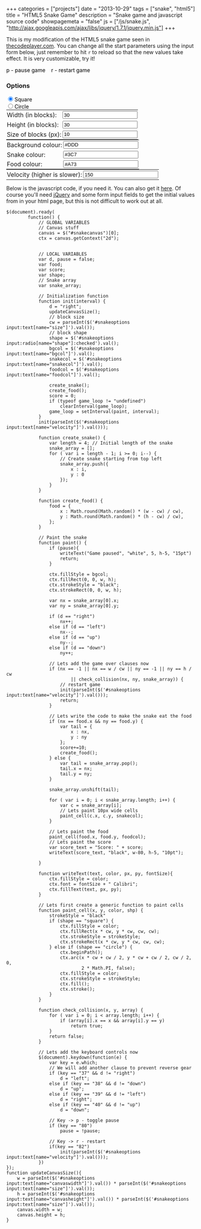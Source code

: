 +++
categories = ["projects"]
date = "2013-10-29"
tags = ["snake", "html5"]
title = "HTML5 Snake Game"
description = "Snake game and javascript source code"
showpagemeta = "false"
js = ["/js/snake.js", "http://ajax.googleapis.com/ajax/libs/jquery/1.7.1/jquery.min.js"]
+++

<style>
#snakecanvas {
    color: #000;
}

#snakeoptions {
    color: #000;
}

input[type=checkbox], input[type=radio] {
	  display: inline;
		opacity: 1;
		float: none;
		-webkit-appearance: radio;
		margin-right: 0;
}

input[type=text] {
	  margin-top: 0.1em;
    margin-bottom: 0.1em;
		height: 1.5em;
		width: 15em;
		margin-right: 0px;
		margin-left: auto;
}

.snakehints {
	  color: #000;
}

table td {
	  padding: 0.1em;
}
</style>

This is my modification of the HTML5 snake game seen in [thecodeplayer.com](http://thecodeplayer.com/). You can change all the start parameters using the input form below, just remember to hit `r` to reload so that the new values take effect. It is very customizable, try it!

<!-- Lets make a simple snake game -->
<canvas id="snakecanvas" style="box-shadow: 0 0 8px 0 black;"></canvas>
<div class="snakehints">
	p - pause game&nbsp;&nbsp;&nbsp;&nbsp;r - restart game
</div>

<div id="form" style="min-height:140px;">
<h3>Options</h3>
<form id="snakeoptions">
<div><input type="radio" name="shape" value="square" checked="checked"> Square</div>
<input type="radio" name="shape" value="circle"> Circle
<div>
<table style="margin:0;">
<tr><td>Width (in blocks):</td><td><input type="text" name="canvaswidth" value="30" size="5"></input></td></tr>
<tr><td>Height (in blocks):</td><td><input type="text" name="canvasheight" value="30" size="5"></input></td></tr>
<tr><td>Size of blocks (px):</td><td><input type="text" name="size" value="10" size="5"></input></td></tr>
</table>
</div>

<div>
<table style="margin:0;">
<tr><td>Background colour:</td><td><input type="text" name="bgcol" value="#DDD" size="10"></input></td></tr>
<tr><td>Snake colour:</td><td><input type="text" name="snakecol" value="#3C7" size="10"></input></td></tr>
<tr><td>Food colour:</td><td><input type="text" name="foodcol" value="#A73" size="10"></input></td></tr>
</table>
</div>

<div>
<table style="margin:0;">
<tr><td>Velocity (higher is slower):</td><td><input type="text" name="velocity" value="150" size="5"></input></td></tr>
</table>
</div>

</form>
</div>

Below is the javascript code, if you need it. You can also get it [here](/js/snake.js). Of course you'll need [jQuery](http://jquery.com/) and some form input fields to get the initial values from in your html page, but this is not difficult to work out at all.

```
$(document).ready(
		function() {
			// GLOBAL VARIABLES
			// Canvas stuff
			canvas = $("#snakecanvas")[0];
			ctx = canvas.getContext("2d");


			// LOCAL VARIABLES
			var d, pause = false;
			var food;
			var score;
			var shape;
			// Snake array
			var snake_array;

			// Initialization function
			function init(interval) {
				d = "right";
				updateCanvasSize();
				// block size
				cw = parseInt($('#snakeoptions input:text[name="size"]').val());
				// block shape
				shape = $('#snakeoptions input:radio[name="shape"]:checked').val();
				bgcol = $('#snakeoptions input:text[name="bgcol"]').val();
				snakecol = $('#snakeoptions input:text[name="snakecol"]').val();
				foodcol = $('#snakeoptions input:text[name="foodcol"]').val();

				create_snake();
				create_food();
				score = 0;
				if (typeof game_loop != "undefined")
					clearInterval(game_loop);
				game_loop = setInterval(paint, interval);
			}
			init(parseInt($('#snakeoptions input:text[name="velocity"]').val()));

			function create_snake() {
				var length = 4; // Initial length of the snake
				snake_array = [];
				for ( var i = length - 1; i >= 0; i--) {
					// Create snake starting from top left
					snake_array.push({
						x : i,
						y : 0
					});
				}
			}

			function create_food() {
				food = {
					x : Math.round(Math.random() * (w - cw) / cw),
					y : Math.round(Math.random() * (h - cw) / cw),
				};
			}

			// Paint the snake
			function paint() {
				if (pause){
					writeText("Game paused", "white", 5, h-5, "15pt")
					return;
				}

				ctx.fillStyle = bgcol;
				ctx.fillRect(0, 0, w, h);
				ctx.strokeStyle = "black";
				ctx.strokeRect(0, 0, w, h);

				var nx = snake_array[0].x;
				var ny = snake_array[0].y;

				if (d == "right")
					nx++;
				else if (d == "left")
					nx--;
				else if (d == "up")
					ny--;
				else if (d == "down")
					ny++;

				// Lets add the game over clauses now
				if (nx == -1 || nx == w / cw || ny == -1 || ny == h / cw
						|| check_collision(nx, ny, snake_array)) {
					// restart game
					init(parseInt($('#snakeoptions input:text[name="velocity"]').val()));
					return;
				}

				// Lets write the code to make the snake eat the food
				if (nx == food.x && ny == food.y) {
					var tail = {
						x : nx,
						y : ny
					};
					score+=10;
					create_food();
				} else {
					var tail = snake_array.pop();
					tail.x = nx;
					tail.y = ny;
				}

				snake_array.unshift(tail);

				for ( var i = 0; i < snake_array.length; i++) {
					var c = snake_array[i];
					// Lets paint 10px wide cells
					paint_cell(c.x, c.y, snakecol);
				}

				// Lets paint the food
				paint_cell(food.x, food.y, foodcol);
				// Lets paint the score
				var score_text = "Score: " + score;
				writeText(score_text, "black", w-80, h-5, "10pt");

			}

			function writeText(text, color, px, py, fontSize){
				ctx.fillStyle = color;
				ctx.font = fontSize + " Calibri";
				ctx.fillText(text, px, py);
			}

			// Lets first create a generic function to paint cells
			function paint_cell(x, y, color, shp) {
				strokeStyle = "black"
				if (shape == "square") {
					ctx.fillStyle = color;
					ctx.fillRect(x * cw, y * cw, cw, cw);
					ctx.strokeStyle = strokeStyle;
					ctx.strokeRect(x * cw, y * cw, cw, cw);
				} else if (shape == "circle") {
					ctx.beginPath();
					ctx.arc(x * cw + cw / 2, y * cw + cw / 2, cw / 2, 0,
							2 * Math.PI, false);
					ctx.fillStyle = color;
					ctx.strokeStyle = strokeStyle;
					ctx.fill();
					ctx.stroke();
				}
			}

			function check_collision(x, y, array) {
				for ( var i = 0; i < array.length; i++) {
					if (array[i].x == x && array[i].y == y)
						return true;
				}
				return false;
			}

			// Lets add the keyboard controls now
			$(document).keydown(function(e) {
				var key = e.which;
				// We will add another clause to prevent reverse gear
				if (key == "37" && d != "right")
					d = "left";
				else if (key == "38" && d != "down")
					d = "up";
				else if (key == "39" && d != "left")
					d = "right";
				else if (key == "40" && d != "up")
					d = "down";

				// Key -> p - toggle pause
				if (key == "80")
					pause = !pause;

				// Key -> r - restart
				if(key == "82")
					init(parseInt($('#snakeoptions input:text[name="velocity"]').val()));
			})
});
function updateCanvasSize(){
	w = parseInt($('#snakeoptions input:text[name="canvaswidth"]').val()) * parseInt($('#snakeoptions input:text[name="size"]').val());
	h = parseInt($('#snakeoptions input:text[name="canvasheight"]').val()) * parseInt($('#snakeoptions input:text[name="size"]').val());
	canvas.width = w;
	canvas.height = h;
}
```
